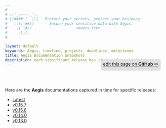 ```yaml
---
#
# .-'_.---._'-.
# ||####|(__)||   Protect your secrets, protect your business.
#   \\()|##//       Secure your sensitive data with Aegis.
#    \\ |#//                    <aegis.ist>
#     .\_/.
#

layout: default
keywords: Aegis, timeline, projects, deadlines, milestones
title: Aegis Documentation Snapshots
description: each significant release has its own documentation
---
```


<p style="text-align:right;position:relative;top:-40px;"
><a href="https://github.com/ShieldWorks/aegis-web/blob/main/doc-snapshots.md"
style="border-bottom: none;background:#e0e0e0;padding:0.5em;display:inline-block;
border-radius:8px;">
edit this page on <strong>GitHub</strong> ✏️</a></p>

Here are the **Aegis** documentations captured in time for specific releases:

* [Latest](https://aegis.ist/)
* [v0.15.7](https://aegis.ist/versions/v0.15.7)
* [v0.15.6](https://aegis.ist/versions/v0.15.6)
* [v0.14.0](https://aegis.ist/versions/v0.14.0)
* [v0.13.0](https://aegis.ist/versions/v0.13.0)

